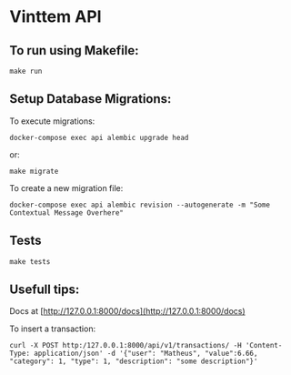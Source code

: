 # Vinttem API

## To run using Makefile:

```
make run
```

## Setup Database Migrations:

To execute migrations:
```
docker-compose exec api alembic upgrade head
```
or:

```
make migrate
```


To create a new migration file:
```
docker-compose exec api alembic revision --autogenerate -m "Some Contextual Message Overhere"
```

## Tests
```
make tests
```

## Usefull tips:

Docs at [http://127.0.0.1:8000/docs](http://127.0.0.1:8000/docs)


To insert a transaction:
```
curl -X POST http:/127.0.0.1:8000/api/v1/transactions/ -H 'Content-Type: application/json' -d '{"user": "Matheus", "value":6.66, "category": 1, "type": 1, "description": "some description"}'
```
